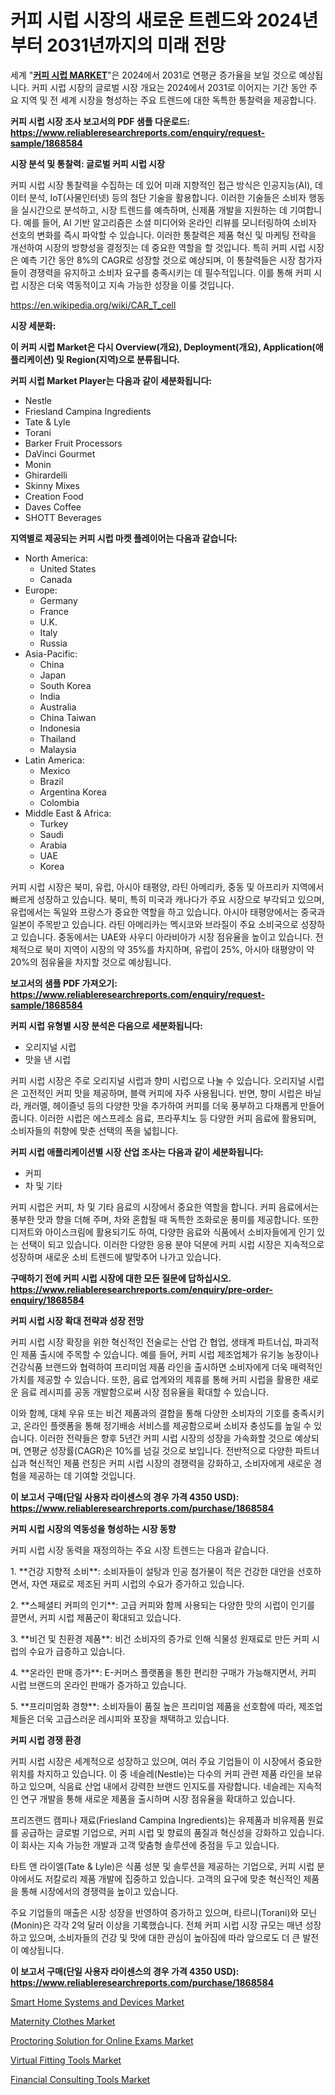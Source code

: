 <p><h1>커피 시럽 시장의 새로운 트렌드와 2024년부터 2031년까지의 미래 전망</h1></p><p>세계 "<strong><a href="https://www.reliableresearchreports.com/coffee-syrup-r1868584">커피 시럽 MARKET</a></strong>"은 2024에서 2031로 연평균 증가율을 보일 것으로 예상됩니다. 커피 시럽 시장의 글로벌 시장 개요는 2024에서 2031로 이어지는 기간 동안 주요 지역 및 전 세계 시장을 형성하는 주요 트렌드에 대한 독특한 통찰력을 제공합니다.</p>
<p><strong>커피 시럽 시장 조사 보고서의 PDF 샘플 다운로드: <a href="https://www.reliableresearchreports.com/enquiry/request-sample/1868584">https://www.reliableresearchreports.com/enquiry/request-sample/1868584</a></strong></p>
<p><strong>시장 분석 및 통찰력: 글로벌 커피 시럽 시장</strong></p>
<p><p>커피 시럽 시장 통찰력을 수집하는 데 있어 미래 지향적인 접근 방식은 인공지능(AI), 데이터 분석, IoT(사물인터넷) 등의 첨단 기술을 활용합니다. 이러한 기술들은 소비자 행동을 실시간으로 분석하고, 시장 트렌드를 예측하며, 신제품 개발을 지원하는 데 기여합니다. 예를 들어, AI 기반 알고리즘은 소셜 미디어와 온라인 리뷰를 모니터링하여 소비자 선호의 변화를 즉시 파악할 수 있습니다. 이러한 통찰력은 제품 혁신 및 마케팅 전략을 개선하여 시장의 방향성을 결정짓는 데 중요한 역할을 할 것입니다. 특히 커피 시럽 시장은 예측 기간 동안 8%의 CAGR로 성장할 것으로 예상되며, 이 통찰력들은 시장 참가자들이 경쟁력을 유지하고 소비자 요구를 충족시키는 데 필수적입니다. 이를 통해 커피 시럽 시장은 더욱 역동적이고 지속 가능한 성장을 이룰 것입니다.</p></p>
<p><a href="%7CAUTHORITHY_DOMAIN_URL%7C">https://en.wikipedia.org/wiki/CAR_T_cell</a></p>
<p><strong>시장 세분화:</strong></p>
<p><strong>이 커피 시럽 Market은 다시 Overview(개요), Deployment(개요), Application(애플리케이션) 및 Region(지역)으로 분류됩니다.</strong></p>
<p><strong>커피 시럽 Market Player는 다음과 같이 세분화됩니다:</strong></p>
<p><ul><li>Nestle</li><li>Friesland Campina Ingredients</li><li>Tate & Lyle</li><li>Torani</li><li>Barker Fruit Processors</li><li>DaVinci Gourmet</li><li>Monin</li><li>Ghirardelli</li><li>Skinny Mixes</li><li>Creation Food</li><li>Daves Coffee</li><li>SHOTT Beverages</li></ul></p>
<p><strong>지역별로 제공되는 커피 시럽 마켓 플레이어는 다음과 같습니다:</strong></p>
<p><ul>
    <li>
        North America:
        <ul>
            <li>United States</li>
            <li>Canada</li>
        </ul>
    </li>
    <li>
        Europe:
        <ul>
            <li>Germany</li>
            <li>France</li>
            <li>U.K.</li>
            <li>Italy</li>
            <li>Russia</li>
        </ul>
    </li>
    <li>
        Asia-Pacific:
        <ul>
            <li>China</li>
            <li>Japan</li>
            <li>South Korea</li>
            <li>India</li>
            <li>Australia</li>
            <li>China Taiwan</li>
            <li>Indonesia</li>
            <li>Thailand</li>
            <li>Malaysia</li>
        </ul>
    </li>
    <li>
        Latin America:
        <ul>
            <li>Mexico</li>
            <li>Brazil</li>
            <li>Argentina Korea</li>
            <li>Colombia</li>
        </ul>
    </li>
    <li>
        Middle East & Africa:
        <ul>
            <li>Turkey</li>
            <li>Saudi</li>
            <li>Arabia</li>
            <li>UAE</li>
            <li>Korea</li>
        </ul>
    </li>
    </ul></p>
<p><p>커피 시럽 시장은 북미, 유럽, 아시아 태평양, 라틴 아메리카, 중동 및 아프리카 지역에서 빠르게 성장하고 있습니다. 북미, 특히 미국과 캐나다가 주요 시장으로 부각되고 있으며, 유럽에서는 독일와 프랑스가 중요한 역할을 하고 있습니다. 아시아 태평양에서는 중국과 일본이 주목받고 있습니다. 라틴 아메리카는 멕시코와 브라질이 주요 소비국으로 성장하고 있습니다. 중동에서는 UAE와 사우디 아라비아가 시장 점유율을 높이고 있습니다. 전체적으로 북미 지역이 시장의 약 35%를 차지하며, 유럽이 25%, 아시아 태평양이 약 20%의 점유율을 차지할 것으로 예상됩니다.</p></p>
<p><strong>보고서의 샘플 PDF 가져오기: <a href="https://www.reliableresearchreports.com/enquiry/request-sample/1868584">https://www.reliableresearchreports.com/enquiry/request-sample/1868584</a></strong></p>
<p><strong>커피 시럽 유형별 시장 분석은 다음으로 세분화됩니다:</strong></p>
<p><ul><li>오리지널 시럽</li><li>맛을 낸 시럽</li></ul></p>
<p><p>커피 시럽 시장은 주로 오리지널 시럽과 향미 시럽으로 나눌 수 있습니다. 오리지널 시럽은 고전적인 커피 맛을 제공하며, 블랙 커피에 자주 사용됩니다. 반면, 향미 시럽은 바닐라, 캐러멜, 헤이즐넛 등의 다양한 맛을 추가하여 커피를 더욱 풍부하고 다채롭게 만들어 줍니다. 이러한 시럽은 에스프레소 음료, 프라푸치노 등 다양한 커피 음료에 활용되며, 소비자들의 취향에 맞춘 선택의 폭을 넓힙니다.</p></p>
<p><strong>커피 시럽 애플리케이션별 시장 산업 조사는 다음과 같이 세분화됩니다:</strong></p>
<p><ul><li>커피</li><li>차 및 기타</li></ul></p>
<p><p>커피 시럽은 커피, 차 및 기타 음료의 시장에서 중요한 역할을 합니다. 커피 음료에서는 풍부한 맛과 향을 더해 주며, 차와 혼합될 때 독특한 조화로운 풍미를 제공합니다. 또한 디저트와 아이스크림에 활용되기도 하여, 다양한 음료와 식품에서 소비자들에게 인기 있는 선택이 되고 있습니다. 이러한 다양한 응용 분야 덕분에 커피 시럽 시장은 지속적으로 성장하며 새로운 소비 트렌드에 발맞추어 나가고 있습니다.</p></p>
<p><strong>구매하기 전에 커피 시럽 시장에 대한 모든 질문에 답하십시오. <a href="https://www.reliableresearchreports.com/enquiry/pre-order-enquiry/1868584">https://www.reliableresearchreports.com/enquiry/pre-order-enquiry/1868584</a></strong></p>
<p><strong>커피 시럽 시장 확대 전략과 성장 전망</strong></p>
<p><p>커피 시럽 시장 확장을 위한 혁신적인 전술로는 산업 간 협업, 생태계 파트너십, 파괴적인 제품 출시에 주목할 수 있습니다. 예를 들어, 커피 시럽 제조업체가 유기농 농장이나 건강식품 브랜드와 협력하여 프리미엄 제품 라인을 출시하면 소비자에게 더욱 매력적인 가치를 제공할 수 있습니다. 또한, 음료 업계와의 제휴를 통해 커피 시럽을 활용한 새로운 음료 레시피를 공동 개발함으로써 시장 점유율을 확대할 수 있습니다.</p><p>이와 함께, 대체 우유 또는 비건 제품과의 결합을 통해 다양한 소비자의 기호를 충족시키고, 온라인 플랫폼을 통해 정기배송 서비스를 제공함으로써 소비자 충성도를 높일 수 있습니다. 이러한 전략들은 향후 5년간 커피 시럽 시장의 성장을 가속화할 것으로 예상되며, 연평균 성장률(CAGR)은 10%를 넘길 것으로 보입니다. 전반적으로 다양한 파트너십과 혁신적인 제품 런칭은 커피 시럽 시장의 경쟁력을 강화하고, 소비자에게 새로운 경험을 제공하는 데 기여할 것입니다.</p></p>
<p><strong>이 보고서 구매(단일 사용자 라이센스의 경우 가격 4350 USD): <a href="https://www.reliableresearchreports.com/purchase/1868584">https://www.reliableresearchreports.com/purchase/1868584</a></strong></p>
<p><strong>커피 시럽 시장의 역동성을 형성하는 시장 동향</strong></p>
<p><p>커피 시럽 시장 동력을 재정의하는 주요 시장 트렌드는 다음과 같습니다.</p><p>1. **건강 지향적 소비**: 소비자들이 설탕과 인공 첨가물이 적은 건강한 대안을 선호하면서, 자연 재료로 제조된 커피 시럽의 수요가 증가하고 있습니다.</p><p>2. **스페셜티 커피의 인기**: 고급 커피와 함께 사용되는 다양한 맛의 시럽이 인기를 끌면서, 커피 시럽 제품군이 확대되고 있습니다.</p><p>3. **비건 및 친환경 제품**: 비건 소비자의 증가로 인해 식물성 원재료로 만든 커피 시럽의 수요가 급증하고 있습니다.</p><p>4. **온라인 판매 증가**: E-커머스 플랫폼을 통한 편리한 구매가 가능해지면서, 커피 시럽 브랜드의 온라인 판매가 증가하고 있습니다.</p><p>5. **프리미엄화 경향**: 소비자들이 품질 높은 프리미엄 제품을 선호함에 따라, 제조업체들은 더욱 고급스러운 레시피와 포장을 채택하고 있습니다.</p></p>
<p><strong>커피 시럽 경쟁 환경</strong></p>
<p><p>커피 시럽 시장은 세계적으로 성장하고 있으며, 여러 주요 기업들이 이 시장에서 중요한 위치를 차지하고 있습니다. 이 중 네슬레(Nestle)는 다수의 커피 관련 제품 라인을 보유하고 있으며, 식음료 산업 내에서 강력한 브랜드 인지도를 자랑합니다. 네슬레는 지속적인 연구 개발을 통해 새로운 제품을 출시하며 시장 점유율을 확대하고 있습니다.</p><p>프리즈랜드 캠피나 재료(Friesland Campina Ingredients)는 유제품과 비유제품 원료를 공급하는 글로벌 기업으로, 커피 시럽 및 향료의 품질과 혁신성을 강화하고 있습니다. 이 회사는 지속 가능한 개발과 고객 맞춤형 솔루션에 중점을 두고 있습니다.</p><p>타트 앤 라이엘(Tate & Lyle)은 식품 성분 및 솔루션을 제공하는 기업으로, 커피 시럽 분야에서도 저칼로리 제품 개발에 집중하고 있습니다. 고객의 요구에 맞춘 혁신적인 제품을 통해 시장에서의 경쟁력을 높이고 있습니다.</p><p>주요 기업들의 매출은 시장 성장을 반영하여 증가하고 있으며, 타르니(Torani)와 모닌(Monin)은 각각 2억 달러 이상을 기록했습니다. 전체 커피 시럽 시장 규모는 매년 성장하고 있으며, 소비자들의 건강 및 맛에 대한 관심이 높아짐에 따라 앞으로도 더 큰 발전이 예상됩니다.</p></p>
<p><strong>이 보고서 구매(단일 사용자 라이센스의 경우 가격 4350 USD): <a href="https://www.reliableresearchreports.com/purchase/1868584">https://www.reliableresearchreports.com/purchase/1868584</a></strong></p>
<p><p><a href="https://medium.com/@cathymaggio15/pioneering-growth-analyzing-global-smart-home-systems-and-devices-market-dynamics-2024-2031-5c39c4c367f9">Smart Home Systems and Devices Market</a></p><p><a href="https://www.linkedin.com/pulse/future-ready-strategic-insights-global-maternity-clothes-market-asgbe?trackingId=ot0l7DxtRHevkeHx6fPr3w%3D%3D">Maternity Clothes Market</a></p><p><a href="https://medium.com/@tammyjones1939/proctoring-solution-for-online-exams-market-outlook-and-forecast-from-2024-to-2031-e20fd60ac4e9">Proctoring Solution for Online Exams Market</a></p><p><a href="https://issuu.com/reportprime-2/docs/virtual-fitting-tools-market-size-2_a4627ba77a55be">Virtual Fitting Tools Market</a></p><p><a href="https://issuu.com/reportprime-2/docs/financial-consulting-tools-market-s_12cf36b17b20fb">Financial Consulting Tools Market</a></p></p>
